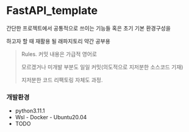 # FastAPI_template
간단한 프로젝트에서 공통적으로 쓰이는 기능들 혹은 초기 기본 환경구성을

하고자 할 때 재활용 될  래파지토리 약간 공부용

> Rules.
> 커밋 내용은 가급적 영어로
>
> 모르겠거나 미개발 부분도 일일 커밋(의도적으로 지저분한 소스코드 기재)
>
> 지저분한 코드 리팩토링 자체도 과정.

### 개발환경

- python3.11.1
- Wsl - Docker - Ubuntu20.04
- TODO
